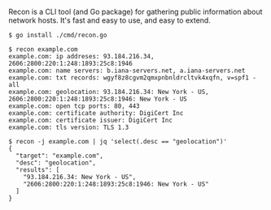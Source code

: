 Recon is a CLI tool (and Go package) for gathering public information about network hosts. It's fast and easy to use, and easy to extend.

```
$ go install ./cmd/recon.go

$ recon example.com
example.com: ip addreses: 93.184.216.34, 2606:2800:220:1:248:1893:25c8:1946
example.com: name servers: b.iana-servers.net, a.iana-servers.net
example.com: txt records: wgyf8z8cgvm2qmxpnbnldrcltvk4xqfn, v=spf1 -all
example.com: geolocation: 93.184.216.34: New York - US, 2606:2800:220:1:248:1893:25c8:1946: New York - US
example.com: open tcp ports: 80, 443
example.com: certificate authority: DigiCert Inc
example.com: certificate issuer: DigiCert Inc
example.com: tls version: TLS 1.3

$ recon -j example.com | jq 'select(.desc == "geolocation")'
{
  "target": "example.com",
  "desc": "geolocation",
  "results": [
    "93.184.216.34: New York - US",
    "2606:2800:220:1:248:1893:25c8:1946: New York - US"
  ]
}
```
